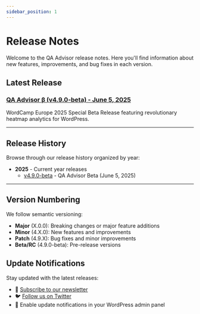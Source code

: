 ```yaml
---
sidebar_position: 1
---
```


# Release Notes

Welcome to the QA Advisor release notes. Here you'll find information about new features, improvements, and bug fixes in each version.

## Latest Release

### [QA Advisor β (v4.9.0-beta) - June 5, 2025](/docs/release-notes/2025/qa-advisor-beta-4-9-0)
WordCamp Europe 2025 Special Beta Release featuring revolutionary heatmap analytics for WordPress.

---

## Release History

Browse through our release history organized by year:

- **2025** - Current year releases
  - [v4.9.0-beta](/docs/release-notes/2025/qa-advisor-beta-4-9-0) - QA Advisor Beta (June 5, 2025)

---

## Version Numbering

We follow semantic versioning:
- **Major** (X.0.0): Breaking changes or major feature additions
- **Minor** (4.X.0): New features and improvements
- **Patch** (4.9.X): Bug fixes and minor improvements
- **Beta/RC** (4.9.0-beta): Pre-release versions

## Update Notifications

Stay updated with the latest releases:
- 📧 [Subscribe to our newsletter](https://quarka.org/qa-advisor-newsletter/)
- 🐦 [Follow us on Twitter](https://x.com/QA_Analytics)
- 📱 Enable update notifications in your WordPress admin panel
